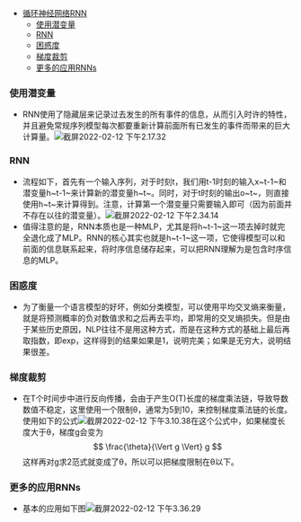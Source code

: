 - [循环神经网络RNN](#循环神经网络rnn)
    - [使用潜变量](#使用潜变量)
    - [RNN](#rnn)
    - [困惑度](#困惑度)
    - [梯度裁剪](#梯度裁剪)
    - [更多的应用RNNs](#更多的应用rnns)

### 使用潜变量

- RNN使用了隐藏层来记录过去发生的所有事件的信息，从而引入时许的特性，并且避免常规序列模型每次都要重新计算前面所有已发生的事件而带来的巨大计算量。![截屏2022-02-12 下午2.17.32](https://github.com/kinza99/DeepLearning-MuLi-Notes/blob/main/imgs/54/54-01.png)

### RNN

- 流程如下，首先有一个输入序列，对于时刻t，我们用t-1时刻的输入x~t-1~和潜变量h~t-1~来计算新的潜变量h~t~。同时，对于t时刻的输出o~t~，则直接使用h~t~来计算得到。注意，计算第一个潜变量只需要输入即可（因为前面并不存在以往的潜变量）。![截屏2022-02-12 下午2.34.14](https://github.com/kinza99/DeepLearning-MuLi-Notes/blob/main/imgs/54/54-02.png) 
- 值得注意的是，RNN本质也是一种MLP，尤其是将h~t-1~这一项去掉时就完全退化成了MLP。RNN的核心其实也就是h~t-1~这一项，它使得模型可以和前面的信息联系起来，将时序信息储存起来，可以把RNN理解为是包含时序信息的MLP。

### 困惑度

- 为了衡量一个语言模型的好坏，例如分类模型，可以使用平均交叉熵来衡量，就是将预测概率的负对数值求和之后再去平均，即常用的交叉熵损失。但是由于某些历史原因，NLP往往不是用这种方式，而是在这种方式的基础上最后再取指数，即exp，这样得到的结果如果是1，说明完美；如果是无穷大，说明结果很差。

### 梯度裁剪

- 在T个时间步中进行反向传播，会由于产生O(T)长度的梯度乘法链，导致导数数值不稳定，这里使用一个限制θ，通常为5到10，来控制梯度乘法链的长度。使用如下的公式![截屏2022-02-12 下午3.10.38](https://github.com/kinza99/DeepLearning-MuLi-Notes/blob/main/imgs/54/54-03.png)在这个公式中，如果梯度长度大于θ，梯度g会变为
  $$
  \frac{\theta}{\Vert g \Vert} g
  $$
  这样再对g求2范式就变成了θ，所以可以把梯度限制在θ以下。

### 更多的应用RNNs

- 基本的应用如下图![截屏2022-02-12 下午3.36.29](https://github.com/kinza99/DeepLearning-MuLi-Notes/blob/main/imgs/54/54-04.png)
